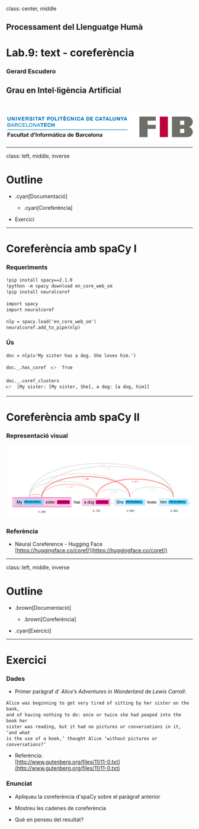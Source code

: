 class: center, middle

## Processament del Llenguatge Humà

# Lab.9: text - coreferència

### Gerard Escudero

## Grau en Intel·ligència Artificial

<br>

![:scale 75%](../fib.png)

---
class: left, middle, inverse

# Outline

- .cyan[Documentació]

  - .cyan[Coreferència]

- Exercici

---

# Coreferència amb spaCy I

### Requeriments

```python3
!pip install spacy==2.1.0
!python -m spacy download en_core_web_sm
!pip install neuralcoref

import spacy
import neuralcoref

nlp = spacy.load('en_core_web_sm')
neuralcoref.add_to_pipe(nlp)
```

### Ús

```python3
doc = nlp(u'My sister has a dog. She loves him.')

doc._.has_coref  👉  True

doc._.coref_clusters
👉  [My sister: [My sister, She], a dog: [a dog, him]]
```

---

# Coreferència amb spaCy II

### Representació visual

![:scale 95%](figures/neuralcoref.png)


### Referència

* Neural Coreference - Hugging Face <br>
[https://huggingface.co/coref/](https://huggingface.co/coref/)

---
class: left, middle, inverse

# Outline

- .brown[Documentació]

  - .brown[Coreferència]

- .cyan[Exercici]

---

# Exercici

### Dades

* Primer paràgraf d' *Alice’s Adventures in Wonderland* de *Lewis Carroll*:
```
Alice was beginning to get very tired of sitting by her sister on the bank, 
and of having nothing to do: once or twice she had peeped into the book her 
sister was reading, but it had no pictures or conversations in it, ‘and what 
is the use of a book,’ thought Alice ‘without pictures or conversations?’
```

* Referència: <br>
[http://www.gutenberg.org/files/11/11-0.txt](http://www.gutenberg.org/files/11/11-0.txt)

### Enunciat 

* Apliqueu la coreferència d'spaCy sobre el paràgraf anterior

* Mostreu les cadenes de coreferència

* Què en penseu del resultat?



